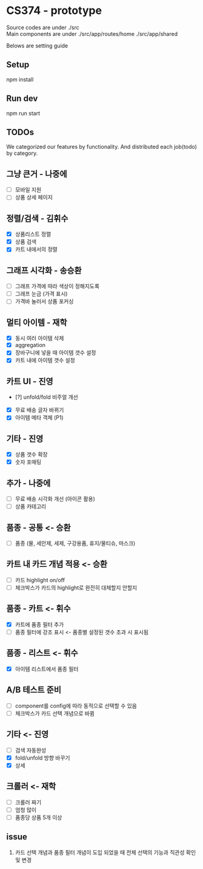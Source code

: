 # CS374 - prototype

Source codes are under ./src <br>
Main components are under
  ./src/app/routes/home
  ./src/app/shared

Belows are setting guide

## Setup
  npm install

## Run dev
  npm run start

## TODOs 
  We categorized our features by functionality.
  And distributed each job(todo) by category.

## 그냥 큰거 - 나중에
- [ ] 모바일 지원
- [ ] 상품 상세 페이지

## 정렬/검색 - 김휘수
- [X] 상품리스트 정렬
- [X] 상품 검색
- [X] 카트 내에서의 정렬

## 그래프 시각화 - 송승환
- [ ] 그래프 가격에 따라 색상이 정해지도록
- [ ] 그래프 눈금 (가격 표시)
- [ ] 가격바 눌러서 상품 포커싱

## 멀티 아이템 - 재학
- [x] 동시 여러 아이템 삭제
- [x] aggregation
- [x] 장바구니에 넣을 때 아이템 갯수 설정
- [x] 카트 내에 아이템 갯수 설정

## 카트 UI - 진영
- [?] unfold/fold 비주얼 개선
- [x] 무료 배송 글자 바뀌기
- [x] 아이템 메타 객체 (P1)

## 기타 - 진영
- [x] 상품 갯수 확장
- [x] 숫자 포매팅

## 추가 - 나중에
- [ ] 무료 배송 시각화 개선 (아이콘 활용)
- [ ] 상품 카테고리

## 품종 - 공통 <- 승환
- [ ] 품종 (물, 세안제, 세제, 구강용품, 휴지/물티슈, 마스크)

## 카트 내 카드 개념 적용 <- 승환
- [ ] 카드  highlight on/off
- [ ] 체크박스가 카드의 highlight로 완전히 대체할지 안할지

## 품종 - 카트 <- 휘수
- [X] 카트에 품종 필터 추가
- [ ] 품종 필터에 강조 표시 <- 품종별 설정된 갯수 초과 시 표시됨

## 품종 - 리스트 <- 휘수
- [X] 아이템 리스트에서 품종 필터

## A/B 테스트 준비 
- [ ] component를 config에 따라 동적으로 선택할 수 있음
- [ ] 체크박스가 카드 선택 개념으로 바뀜

## 기타 <- 진영
- [ ] 검색 자동완성
- [x] fold/unfold 방향 바꾸기
- [x] 상세

## 크롤러 <- 재학
- [ ] 크롤러 짜기
- [ ] 엄청 많이
- [ ] 품종당 상품 5개 이상

## issue
1. 카드 선택 개념과 품종 필터 개념이 도입 되었을 때 전체 선택의 기능과 직관성 확인 및 변경
